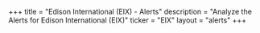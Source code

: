 +++
title = "Edison International (EIX) - Alerts"
description = "Analyze the Alerts for Edison International (EIX)"
ticker = "EIX"
layout = "alerts"
+++

